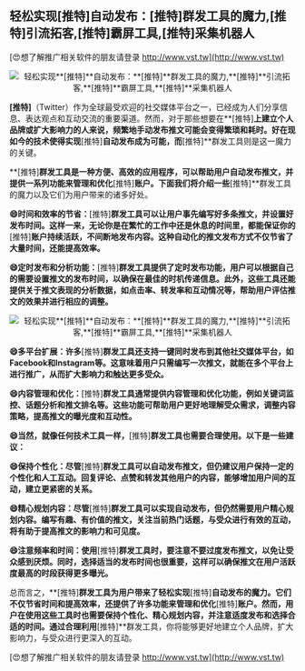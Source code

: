 ## **轻松实现**[推特]**自动发布：**[推特]**群发工具的魔力,**[推特]**引流拓客,**[推特]**霸屏工具,**[推特]**采集机器人**

[😍想了解推广相关软件的朋友请登录 http://www.vst.tw](http://www.vst.tw)

 <center><img src="https://vst.tw/MP4/tuiguang/png/6.png" alt="轻松实现**[推特]**自动发布：**[推特]**群发工具的魔力,**[推特]**引流拓客,**[推特]**霸屏工具,**[推特]**采集机器人"></center>

**[推特]**（Twitter）作为全球最受欢迎的社交媒体平台之一，已经成为人们分享信息、表达观点和互动交流的重要渠道。然而，对于那些想要在**[推特]**上建立个人品牌或扩大影响力的人来说，频繁地手动发布推文可能会变得繁琐和耗时。好在现如今的技术使得实现**[推特]**自动发布成为可能，而**[推特]**群发工具则是这一魔力的关键。

**[推特]**群发工具是一种方便、高效的应用程序，可以帮助用户自动发布推文，并提供一系列功能来管理和优化**[推特]**账户。下面我们将介绍一些**[推特]**群发工具的魔力以及它们为用户带来的诸多好处。

**😄时间和效率的节省：**[推特]**群发工具可以让用户事先编写好多条推文，并设置好发布时间。这样一来，无论你是在繁忙的工作中还是休息的时间里，都能保证你的**[推特]**账户持续活跃，不间断地发布内容。这种自动化的推文发布方式不仅节省了大量时间，还能提高效率。**

**😄定时发布和分析功能：**[推特]**群发工具提供了定时发布功能，用户可以根据自己的需要设置推文的发布时间，以确保在最佳的时机传递信息。此外，这些工具还能提供关于推文表现的分析数据，如点击率、转发率和互动情况等，帮助用户评估推文的效果并进行相应的调整。**

 <center><img src="https://vst.tw/MP4/tuiguang/png/1.png" alt="轻松实现**[推特]**自动发布：**[推特]**群发工具的魔力,**[推特]**引流拓客,**[推特]**霸屏工具,**[推特]**采集机器人"></center>

**😄多平台扩展：许多**[推特]**群发工具还支持一键同时发布到其他社交媒体平台，如Facebook和Instagram等。这意味着用户只需编写一次推文，就能在多个平台上进行推广，从而扩大影响力和触达更多受众。**

**😄内容管理和优化：**[推特]**群发工具通常提供内容管理和优化功能，例如关键词监控、话题分析和推文排名等。这些功能可帮助用户更好地理解受众需求，调整内容策略，提高推文的曝光度和互动性。**

**😄当然，就像任何技术工具一样，**[推特]**群发工具也需要合理使用。以下是一些建议：**

**😄保持个性化：尽管**[推特]**群发工具可以自动发布推文，但仍建议用户保持一定的个性化和人工互动。回复评论、点赞和转发其他用户的内容，能够增加用户间的互动，建立更紧密的关系。**

**😄精心规划内容：尽管**[推特]**群发工具可以实现自动发布，但仍然需要用户精心规划内容。编写有趣、有价值的推文，关注当前热门话题，与受众进行有效的互动，将有助于提高推文的影响力和可见度。**

**😄注意频率和时间：使用**[推特]**群发工具时，要注意不要过度发布推文，以免让受众感到厌烦。同时，选择适当的发布时间也很重要，这样可以确保推文在用户活跃度最高的时段获得更多曝光。**

总而言之，**[推特]**群发工具为用户带来了轻松实现**[推特]**自动发布的魔力。它们不仅节省时间和提高效率，还提供了许多功能来管理和优化**[推特]**账户。然而，用户在使用这些工具时也需要保持个性化、精心规划内容，并注意适度发布和选择合适的时间。通过合理利用**[推特]**群发工具，你将能够更好地建立个人品牌，扩大影响力，与受众进行更深入的互动。

[😍想了解推广相关软件的朋友请登录 http://www.vst.tw](http://www.vst.tw)



